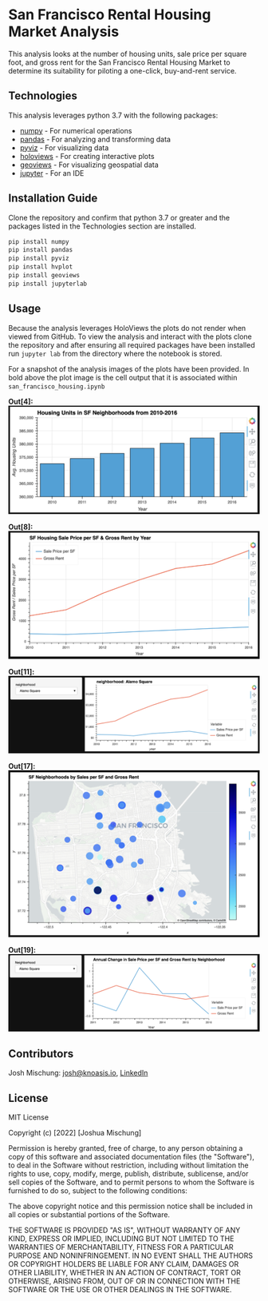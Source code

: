 # San Francisco Rental Housing Market Analysis

This analysis looks at the number of housing units, sale price per square foot, and gross rent for the San Francisco Rental Housing Market to determine its suitability for piloting a one-click, buy-and-rent service.

## Technologies

This analysis leverages python 3.7 with the following packages:

- [numpy]() - For numerical operations  
- [pandas](https://pandas.pydata.org/) - For analyzing and transforming data  
- [pyviz](https://pyviz.org/) - For visualizing data 
- [holoviews](http://holoviews.org/) - For creating interactive plots
- [geoviews](https://geoviews.org/) - For visualizing geospatial data
- [jupyter](https://jupyter.org/) - For an IDE

## Installation Guide

Clone the repository and confirm that python 3.7 or greater and the packages listed in the Technologies section are installed.

```python
pip install numpy
pip install pandas
pip install pyviz
pip install hvplot
pip install geoviews
pip install jupyterlab
```

## Usage

Because the analysis leverages HoloViews the plots do not render when viewed from GitHub. To view the analysis and interact with the plots clone the repository and after ensuring all required packages have been installed run `jupyter lab` from the directory where the notebook is stored.

For a snapshot of the analysis images of the plots have been provided. In bold above the plot image is the cell output that it is associated within `san_francisco_housing.ipynb`

**Out[4]:**
![San Francisco Housing Units](Images/sf_housing_units.png)  

**Out[8]:**
![San Francisco Sale Price per Square Foot & Gross Rent](Images/sf_sale_prices_and_gross_rent.png)  

**Out[11]:**
![San Francisco Sale Price per Square Foot & Gross Rent Grouped by Neighborhood](Images/sf_sales_prices_gross_rent_by_neighborhood.png)  

**Out[17]:**
![San Francisco Neighborhoods by Sale Price per Square Foot and Gross Rent](Images/sf_neighborhoods_by_sales_price_and_gross_rent.png)  

**Out[19]:**
![San Francisco Annual Growth Rates of Sales per Square Foot and Gross Rent by Neighborhood](Images/sf_annl_growth_in_sale_price_and_gross_rent_by_neighborhood.png)

## Contributors

Josh Mischung: [josh@knoasis.io](josh@knoasis.io), [LinkedIn](https://www.linkedin.com/in/joshmischung/)

## License

MIT License

Copyright (c) [2022] [Joshua Mischung]

Permission is hereby granted, free of charge, to any person obtaining a copy
of this software and associated documentation files (the "Software"), to deal
in the Software without restriction, including without limitation the rights
to use, copy, modify, merge, publish, distribute, sublicense, and/or sell
copies of the Software, and to permit persons to whom the Software is
furnished to do so, subject to the following conditions:

The above copyright notice and this permission notice shall be included in all
copies or substantial portions of the Software.

THE SOFTWARE IS PROVIDED "AS IS", WITHOUT WARRANTY OF ANY KIND, EXPRESS OR
IMPLIED, INCLUDING BUT NOT LIMITED TO THE WARRANTIES OF MERCHANTABILITY,
FITNESS FOR A PARTICULAR PURPOSE AND NONINFRINGEMENT. IN NO EVENT SHALL THE
AUTHORS OR COPYRIGHT HOLDERS BE LIABLE FOR ANY CLAIM, DAMAGES OR OTHER
LIABILITY, WHETHER IN AN ACTION OF CONTRACT, TORT OR OTHERWISE, ARISING FROM,
OUT OF OR IN CONNECTION WITH THE SOFTWARE OR THE USE OR OTHER DEALINGS IN THE
SOFTWARE.
